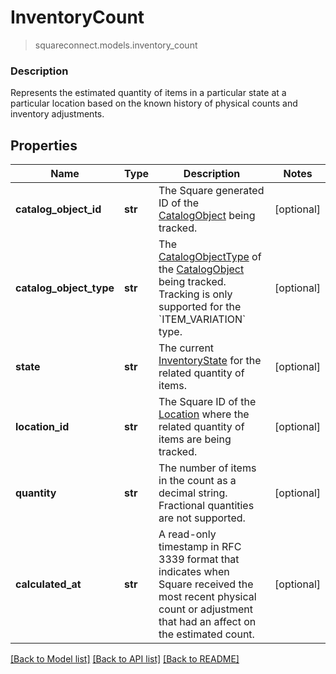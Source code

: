 # InventoryCount
> squareconnect.models.inventory_count

### Description

Represents the estimated quantity of items in a particular state at a particular location based on the known history of physical counts and inventory adjustments.

## Properties
Name | Type | Description | Notes
------------ | ------------- | ------------- | -------------
**catalog_object_id** | **str** | The Square generated ID of the [CatalogObject](#type-catalogobject) being tracked. | [optional] 
**catalog_object_type** | **str** | The [CatalogObjectType](#type-catalogobjecttype) of the [CatalogObject](#type-catalogobject) being tracked. Tracking is only supported for the &#x60;ITEM_VARIATION&#x60; type. | [optional] 
**state** | **str** | The current [InventoryState](#type-inventorystate) for the related quantity of items. | [optional] 
**location_id** | **str** | The Square ID of the [Location](#type-location) where the related quantity of items are being tracked. | [optional] 
**quantity** | **str** | The number of items in the count as a decimal string. Fractional quantities are not supported. | [optional] 
**calculated_at** | **str** | A read-only timestamp in RFC 3339 format that indicates when Square received the most recent physical count or adjustment that had an affect on the estimated count. | [optional] 

[[Back to Model list]](../README.md#documentation-for-models) [[Back to API list]](../README.md#documentation-for-api-endpoints) [[Back to README]](../README.md)


